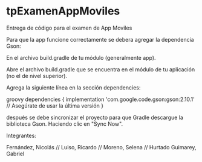 # tpExamenAppMoviles
Entrega de código para el examen de App Moviles


Para que la app funcione correctamente se debera agregar la dependencia Gson:

 En el archivo build.gradle de tu módulo (generalmente app).
 
Abre el archivo build.gradle que se encuentra en el módulo de tu aplicación (no el de nivel superior).

Agrega la siguiente línea en la sección dependencies:

groovy
dependencies {
    implementation 'com.google.code.gson:gson:2.10.1' // Asegúrate de usar la última versión
}

después se debe sincronizar el proyecto para que Gradle descargue la biblioteca Gson. Haciendo clic en "Sync Now". 


Integrantes: 

Fernández, Nicolás //
Luiso, Ricardo //
Moreno, Selena //
Hurtado Guimarey, Gabriel

